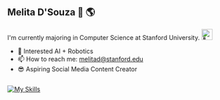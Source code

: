 ## Melita D'Souza 👋 🌎

I'm currently majoring in Computer Science at Stanford University. <img src="https://fonts.gstatic.com/s/e/notoemoji/latest/1f917/512.webp" width="25" alt="🤗" />

- 🤖 Interested AI + Robotics
- 📫 How to reach me: melitad@stanford.edu
- 😎 Aspiring Social Media Content Creator
##
[![My Skills](https://skillicons.dev/icons?i=py,java,cpp)](https://skillicons.dev)

<!--
**melitasdsouza/melitasdsouza** is a ✨ _special_ ✨ repository because its `README.md` (this file) appears on your GitHub profile.

Here are some ideas to get you started:

- 🔭 I’m currently working on ...
- 🌱 I’m currently learning ...
- 👯 I’m looking to collaborate on ...
- 🤔 I’m looking for help with ...
- 💬 Ask me about ...
- 📫 How to reach me: ...
- 😄 Pronouns: ...
- ⚡ Fun fact: ...
-->
